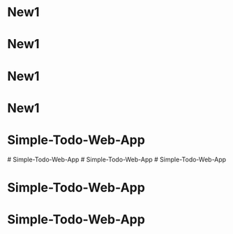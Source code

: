 # New1
# New1
# New1
# New1
# Simple-Todo-Web-App
#   S i m p l e - T o d o - W e b - A p p  
 #   S i m p l e - T o d o - W e b - A p p  
 # Simple-Todo-Web-App
# Simple-Todo-Web-App
# Simple-Todo-Web-App
